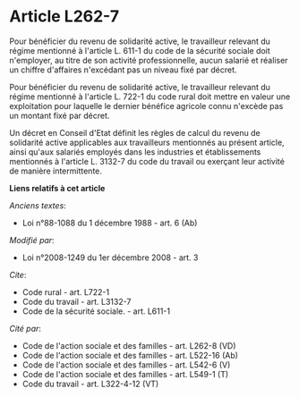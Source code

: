# Article L262-7

Pour bénéficier du revenu de solidarité active, le travailleur relevant du régime mentionné à l'article L. 611-1 du code de
la sécurité sociale doit n'employer, au titre de son activité professionnelle, aucun salarié et réaliser un chiffre
d'affaires n'excédant pas un niveau fixé par décret. 

Pour bénéficier du revenu de solidarité active, le travailleur relevant du régime mentionné à l'article L. 722-1 du code
rural doit mettre en valeur une exploitation pour laquelle le dernier bénéfice agricole connu n'excède pas un montant fixé
par décret. 

Un décret en Conseil d'Etat définit les règles de calcul du revenu de solidarité active applicables aux travailleurs
mentionnés au présent article, ainsi qu'aux salariés employés dans les industries et établissements mentionnés à l'article L.
3132-7 du code du travail ou exerçant leur activité de manière intermittente.

**Liens relatifs à cet article**

_Anciens textes_:

  - Loi n°88-1088 du 1 décembre 1988 - art. 6 (Ab)

_Modifié par_:

  - Loi n°2008-1249 du 1er décembre 2008 - art. 3

_Cite_:

  - Code rural - art. L722-1
  - Code du travail - art. L3132-7
  - Code de la sécurité sociale. - art. L611-1

_Cité par_:

  - Code de l'action sociale et des familles - art. L262-8 (VD)
  - Code de l'action sociale et des familles - art. L522-16 (Ab)
  - Code de l'action sociale et des familles - art. L542-6 (V)
  - Code de l'action sociale et des familles - art. L549-1 (T)
  - Code du travail - art. L322-4-12 (VT)

